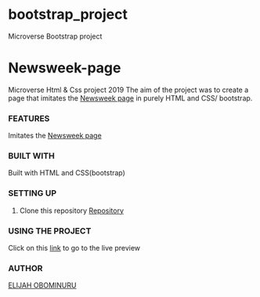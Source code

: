 # bootstrap_project
Microverse Bootstrap project
# Newsweek-page
Microverse Html &amp; Css project 2019
The aim of the project was to create a page that imitates the [Newsweek page](https://www.newsweek.com/) in purely HTML and CSS/ bootstrap. 

### FEATURES
Imitates the [Newsweek page](https://www.newsweek.com/) 


### BUILT WITH
Built with HTML and CSS(bootstrap)


### SETTING UP
1. Clone this repository
    [Repository](https://github.com/Elijahscriptdev/bootstrap_project.git)

### USING THE PROJECT
Click on this [link](https://raw.githack.com/Elijahscriptdev/bootstrap_project/ft-homepage/index.html)  to go to the live preview 

### AUTHOR
[ELIJAH OBOMINURU](https://github.com/Elijahscriptdev)
